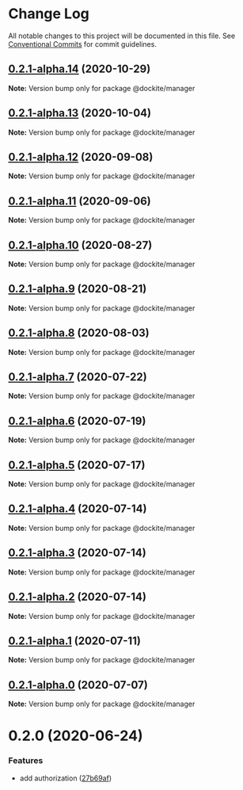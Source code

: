 # Change Log

All notable changes to this project will be documented in this file.
See [Conventional Commits](https://conventionalcommits.org) for commit guidelines.

## [0.2.1-alpha.14](https://github.com/dockite/dockite/compare/@dockite/manager@0.2.1-alpha.13...@dockite/manager@0.2.1-alpha.14) (2020-10-29)

**Note:** Version bump only for package @dockite/manager





## [0.2.1-alpha.13](https://github.com/dockite/dockite/compare/@dockite/manager@0.2.1-alpha.12...@dockite/manager@0.2.1-alpha.13) (2020-10-04)

**Note:** Version bump only for package @dockite/manager





## [0.2.1-alpha.12](https://github.com/dockite/dockite/compare/@dockite/manager@0.2.1-alpha.11...@dockite/manager@0.2.1-alpha.12) (2020-09-08)

**Note:** Version bump only for package @dockite/manager





## [0.2.1-alpha.11](https://github.com/dockite/dockite/compare/@dockite/manager@0.2.1-alpha.10...@dockite/manager@0.2.1-alpha.11) (2020-09-06)

**Note:** Version bump only for package @dockite/manager





## [0.2.1-alpha.10](https://github.com/dockite/dockite/compare/@dockite/manager@0.2.1-alpha.9...@dockite/manager@0.2.1-alpha.10) (2020-08-27)

**Note:** Version bump only for package @dockite/manager





## [0.2.1-alpha.9](https://github.com/dockite/dockite/compare/@dockite/manager@0.2.1-alpha.8...@dockite/manager@0.2.1-alpha.9) (2020-08-21)

**Note:** Version bump only for package @dockite/manager





## [0.2.1-alpha.8](https://github.com/dockite/dockite/compare/@dockite/manager@0.2.1-alpha.7...@dockite/manager@0.2.1-alpha.8) (2020-08-03)

**Note:** Version bump only for package @dockite/manager





## [0.2.1-alpha.7](https://github.com/dockite/dockite/compare/@dockite/manager@0.2.1-alpha.6...@dockite/manager@0.2.1-alpha.7) (2020-07-22)

**Note:** Version bump only for package @dockite/manager





## [0.2.1-alpha.6](https://github.com/dockite/dockite/compare/@dockite/manager@0.2.0...@dockite/manager@0.2.1-alpha.6) (2020-07-19)

**Note:** Version bump only for package @dockite/manager





## [0.2.1-alpha.5](https://github.com/dockite/dockite/compare/@dockite/manager@0.2.1-alpha.4...@dockite/manager@0.2.1-alpha.5) (2020-07-17)

**Note:** Version bump only for package @dockite/manager





## [0.2.1-alpha.4](https://github.com/dockite/dockite/compare/@dockite/manager@0.2.1-alpha.3...@dockite/manager@0.2.1-alpha.4) (2020-07-14)

**Note:** Version bump only for package @dockite/manager





## [0.2.1-alpha.3](https://github.com/dockite/dockite/compare/@dockite/manager@0.2.1-alpha.2...@dockite/manager@0.2.1-alpha.3) (2020-07-14)

**Note:** Version bump only for package @dockite/manager





## [0.2.1-alpha.2](https://github.com/dockite/dockite/compare/@dockite/manager@0.2.1-alpha.1...@dockite/manager@0.2.1-alpha.2) (2020-07-14)

**Note:** Version bump only for package @dockite/manager





## [0.2.1-alpha.1](https://github.com/dockite/dockite/compare/@dockite/manager@0.2.1-alpha.0...@dockite/manager@0.2.1-alpha.1) (2020-07-11)

**Note:** Version bump only for package @dockite/manager





## [0.2.1-alpha.0](https://github.com/dockite/dockite/compare/@dockite/manager@0.2.0...@dockite/manager@0.2.1-alpha.0) (2020-07-07)

**Note:** Version bump only for package @dockite/manager





# 0.2.0 (2020-06-24)


### Features

* add authorization ([27b69af](https://github.com/dockite/dockite/commit/27b69afa2e15cc246cea082be245db17be453a78))
